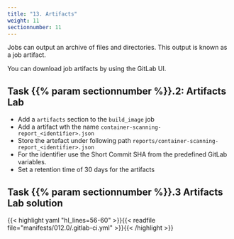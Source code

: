 ```yaml
---
title: "13. Artifacts"
weight: 11
sectionnumber: 11
---
```


Jobs can output an archive of files and directories. This output is known as a job artifact.

You can download job artifacts by using the GitLab UI.


## Task {{% param sectionnumber %}}.2: Artifacts Lab

* Add a `artifacts` section to the `build_image` job
* Add a artifact wth the name `container-scanning-report_<identifier>.json`
* Store the artefact under following path `reports/container-scanning-report_<identifier>.json`
* For the identifier use the Short Commit SHA from the predefined GitLab variables.
* Set a retention time of 30 days for the artifacts


## Task {{% param sectionnumber %}}.3 Artifacts Lab solution

{{< highlight yaml "hl_lines=56-60" >}}{{< readfile file="manifests/012.0/.gitlab-ci.yml" >}}{{< /highlight >}}
